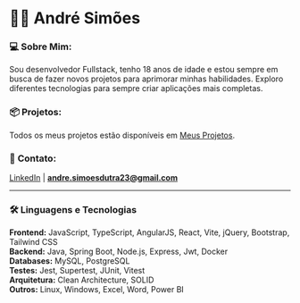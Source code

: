 # 👨‍💻 André Simões

### 💻 **Sobre Mim:**
Sou desenvolvedor Fullstack, tenho 18 anos de idade e estou sempre em busca de fazer novos projetos para aprimorar minhas habilidades. Exploro diferentes tecnologias para sempre criar aplicações mais completas.

### 📦 **Projetos:**
Todos os meus projetos estão disponíveis em [Meus Projetos](https://github.com/andresimoesdutra?tab=repositories).

### 📩 **Contato:**
[LinkedIn](https://www.linkedin.com/in/euandresimoes/) | **[andre.simoesdutra23@gmail.com](mailto:andre.simoesdutra23@gmail.com)**

---

### 🛠️ Linguagens e Tecnologias

**Frontend:** JavaScript, TypeScript, AngularJS, React, Vite, jQuery, Bootstrap, Tailwind CSS
<br>
**Backend:** Java, Spring Boot, Node.js, Express, Jwt, Docker
<br>
**Databases:** MySQL, PostgreSQL
<br>
**Testes:** Jest, Supertest, JUnit, Vitest
<br>
**Arquitetura:** Clean Architecture, SOLID
<br>
**Outros:** Linux, Windows, Excel, Word, Power BI
